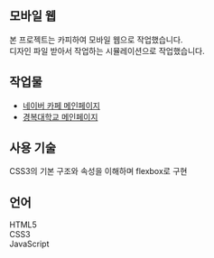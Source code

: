 ## 모바일 웹
본 프로젝트는 카피하여 모바일 웹으로 작업했습니다. <br>
디자인 파일 받아서 작업하는 시뮬레이션으로 작업했습니다.

## 작업물
- [네이버 카페 메인페이지](https://korea-webclass.github.io/mobile-web/html/naver-main.html)
- [경복대학교 메인페이지](https://korea-webclass.github.io/mobile-web/html/kbu.html)

## 사용 기술
CSS3의 기본 구조와 속성을 이해하며 flexbox로 구현

## 언어
HTML5 <br>
CSS3 <br>
JavaScript